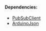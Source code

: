 #### Dependencies:

* [PubSubClient](https://github.com/knolleary/pubsubclient/)
* [ArduinoJson](https://arduinojson.org)
